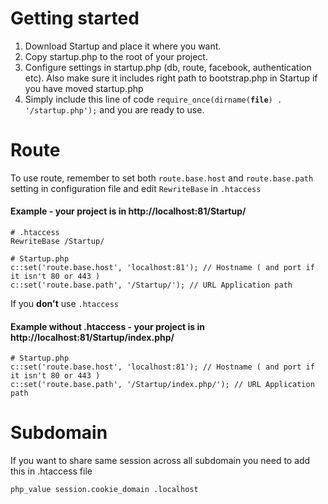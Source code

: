 # Getting started

1. Download Startup and place it where you want.
2. Copy startup.php to the root of your project.
3. Configure settings in startup.php (db, route, facebook, authentication etc). Also make sure it includes right path to bootstrap.php in Startup if you have moved startup.php
4. Simply include this line of code <code>require_once(dirname(__file__) . '/startup.php');</code> and you are ready to use.

# Route

To use route, remember to set both <code>route.base.host</code> and <code>route.base.path</code> setting in configuration file and edit <code>RewriteBase</code> in <code>.htaccess</code>

#### Example - your project is in http://localhost:81/Startup/

	# .htaccess
	RewriteBase /Startup/

	# Startup.php
	c::set('route.base.host', 'localhost:81'); // Hostname ( and port if it isn't 80 or 443 )
	c::set('route.base.path', '/Startup/'); // URL Application path
	
If you **don't** use <code>.htaccess</code>
	
#### Example without .htaccess - your project is in http://localhost:81/Startup/index.php/

	# Startup.php
	c::set('route.base.host', 'localhost:81'); // Hostname ( and port if it isn't 80 or 443 )
	c::set('route.base.path', '/Startup/index.php/'); // URL Application path
	
# Subdomain

If you want to share same session across all subdomain you need to add this in .htaccess file

	php_value session.cookie_domain .localhost